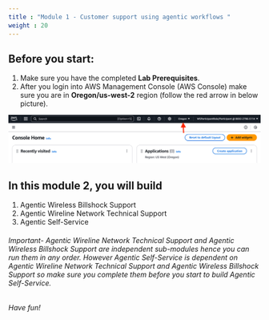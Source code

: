 ```yaml
---
title : "Module 1 - Customer support using agentic workflows "
weight : 20
---
```

## Before you start:
1. Make sure you have the completed **Lab Prerequisites**. 
2. After you login into AWS Management Console (AWS Console) make sure you are in **Oregon/us-west-2** region (follow the red arrow in below picture). 

![AWS Console](/static/module2images/awsconsole.png)

## In this module 2, you will build 
1. Agentic Wireless Billshock Support  
2. Agentic Wireline Network Technical Support 
3. Agentic Self-Service

###### Important- Agentic Wireline Network Technical Support and Agentic Wireless Billshock Support are independent sub-modules hence you can run them in any order. However Agentic Self-Service is dependent on Agentic Wireline Network Technical Support and Agentic Wireless Billshock Support so make sure you complete them before you start to build Agentic Self-Service. 
###### Have fun!
